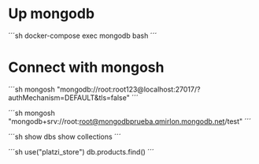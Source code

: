 # Up mongodb

´´´sh
docker-compose exec mongodb bash
´´´

# Connect with mongosh

´´´sh
mongosh "mongodb://root:root123@localhost:27017/?authMechanism=DEFAULT&tls=false"
´´´

´´´sh
mongosh "mongodb+srv://root:root@mongodbprueba.qmirlon.mongodb.net/test"
´´´


´´´sh
show dbs
show collections
´´´

´´´sh
use("platzi_store")
db.products.find()
´´´

